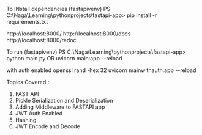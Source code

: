 To INstall dependencies
(fastapivenv) PS C:\Naga\Learning\pythonprojects\fastapi-app> pip install -r requirements.txt

http://localhost:8000/
http://localhost:8000/docs
http://localhost:8000/redoc

To run
(fastapivenv) PS C:\Naga\Learning\pythonprojects\fastapi-app> python main.py
OR
uvicorn main:app --reload

with auth enabled
openssl rand -hex 32
uvicorn mainwithauth:app --reload

Topics Covered : 
1. FAST API
2. Pickle Serialization and Deserialization
3. Adding Middleware to FASTAPI app
4. JWT Auth Enabled
5. Hashing
6. JWT Encode and Decode 

